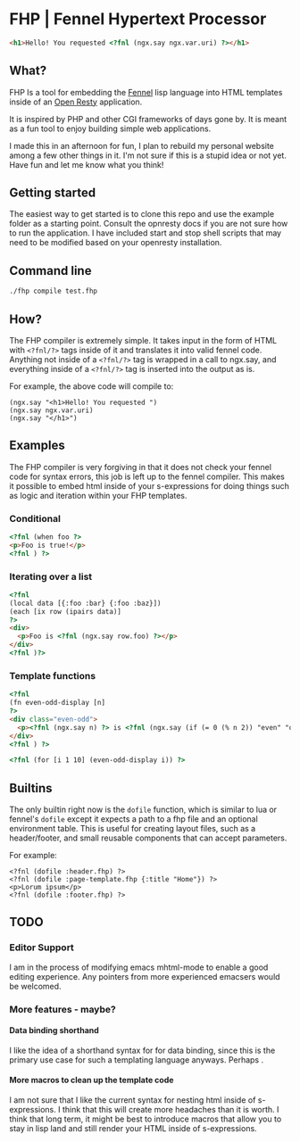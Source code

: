 # FHP | Fennel Hypertext Processor

```html
<h1>Hello! You requested <?fnl (ngx.say ngx.var.uri) ?></h1>
```

## What?

FHP Is a tool for embedding the [Fennel](https://fennel-lang.org/) lisp language into HTML templates inside of an [Open Resty](https://openresty.org/en/) application.

It is inspired by PHP and other CGI frameworks of days gone by. It is meant as a fun tool to enjoy building simple web applications.

I made this in an afternoon for fun, I plan to rebuild my personal website among a few other things in it. I'm not sure if this is a stupid idea or not yet. Have fun and let me know what you think! 

## Getting started

The easiest way to get started is to clone this repo and use the example folder as a starting point. Consult the opnresty docs if you are not sure how to run the application. I have included start and stop shell scripts that may need to be modified based on your openresty installation.

## Command line

```bash
./fhp compile test.fhp
```

## How?

The FHP compiler is extremely simple. It takes input in the form of HTML with `<?fnl/?>`	 tags inside of it and translates it into valid fennel code. Anything not inside of a `<?fnl/?>`	 tag is wrapped in a call to ngx.say, and everything inside of a `<?fnl/?>` tag is inserted into the output as is.

For example, the above code will compile to:

```fennel
(ngx.say "<h1>Hello! You requested ")
(ngx.say ngx.var.uri)
(ngx.say "</h1>")
```

## Examples

The FHP compiler is very forgiving in that it does not check your fennel code for syntax errors, this job is left up to the fennel compiler. This makes it possible to embed html inside of your s-expressions for doing things such as logic and iteration within your FHP templates.

### Conditional

```html
<?fnl (when foo ?>
<p>Foo is true!</p>
<?fnl ) ?>
```

### Iterating over a list

```html
<?fnl
(local data [{:foo :bar} {:foo :baz}])
(each [ix row (ipairs data)]
?>
<div>
  <p>Foo is <?fnl (ngx.say row.foo) ?></p>
</div>
<?fnl )?>
```

### Template functions

```html
<?fnl
(fn even-odd-display [n]
?>
<div class="even-odd">
  <p><?fnl (ngx.say n) ?> is <?fnl (ngx.say (if (= 0 (% n 2)) "even" "odd")) ?></p>
</div>
<?fnl ) ?>

<?fnl (for [i 1 10] (even-odd-display i)) ?>
```

## Builtins

The only builtin right now is the `dofile` function, which is similar to lua or fennel's `dofile` except it expects a path to a fhp file and an optional environment table. This is useful for creating layout files, such as a header/footer, and small reusable components that can accept parameters. 

For example:

```
<?fnl (dofile :header.fhp) ?>
<?fnl (dofile :page-template.fhp {:title "Home"}) ?>
<p>Lorum ipsum</p>
<?fnl (dofile :footer.fhp) ?>
```

## TODO

### Editor Support

I am in the process of modifying emacs mhtml-mode to enable a good editing experience. Any pointers from more experienced emacsers would be welcomed.

### More features - maybe?

#### Data binding shorthand

I like the idea of a shorthand syntax for <?fnl (ngx.say foo) ?> for data binding, since this is the primary use case for such a templating language anyways. Perhaps <?! foo ?>.

#### More macros to clean up the template code

I am not sure that I like the current syntax for nesting html inside of s-expressions. I think that this will create more headaches than it is worth. I think that long term, it might be best to introduce macros that allow you to stay in lisp land and still render your HTML inside of s-expressions.



